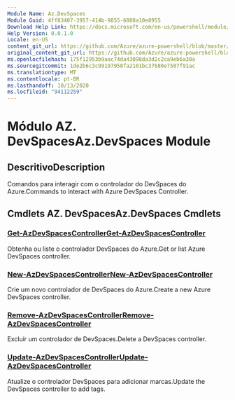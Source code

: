 ```yaml
---
Module Name: Az.DevSpaces
Module Guid: 4ff83407-3957-414b-9855-6808a10e8955
Download Help Link: https://docs.microsoft.com/en-us/powershell/module/az.devspaces
Help Version: 0.0.1.0
Locale: en-US
content_git_url: https://github.com/Azure/azure-powershell/blob/master/src/DevSpaces/DevSpaces/help/Az.DevSpaces.md
original_content_git_url: https://github.com/Azure/azure-powershell/blob/master/src/DevSpaces/DevSpaces/help/Az.DevSpaces.md
ms.openlocfilehash: 175f12953b9aac74da43098da3d2c2ca9eb6a30a
ms.sourcegitcommit: 1de2b6c3c99197958fa2101bc37680e7507f91ac
ms.translationtype: MT
ms.contentlocale: pt-BR
ms.lasthandoff: 10/13/2020
ms.locfileid: "94112259"
---
```

# <span data-ttu-id="80057-101">Módulo AZ. DevSpaces</span><span class="sxs-lookup"><span data-stu-id="80057-101">Az.DevSpaces Module</span></span>
## <span data-ttu-id="80057-102">Descritivo</span><span class="sxs-lookup"><span data-stu-id="80057-102">Description</span></span>
<span data-ttu-id="80057-103">Comandos para interagir com o controlador do DevSpaces do Azure.</span><span class="sxs-lookup"><span data-stu-id="80057-103">Commands to interact with Azure DevSpaces Controller.</span></span>

## <span data-ttu-id="80057-104">Cmdlets AZ. DevSpaces</span><span class="sxs-lookup"><span data-stu-id="80057-104">Az.DevSpaces Cmdlets</span></span>
### [<span data-ttu-id="80057-105">Get-AzDevSpacesController</span><span class="sxs-lookup"><span data-stu-id="80057-105">Get-AzDevSpacesController</span></span>](Get-AzDevSpacesController.md)
<span data-ttu-id="80057-106">Obtenha ou liste o controlador DevSpaces do Azure.</span><span class="sxs-lookup"><span data-stu-id="80057-106">Get or list Azure DevSpaces controller.</span></span>

### [<span data-ttu-id="80057-107">New-AzDevSpacesController</span><span class="sxs-lookup"><span data-stu-id="80057-107">New-AzDevSpacesController</span></span>](New-AzDevSpacesController.md)
<span data-ttu-id="80057-108">Crie um novo controlador de DevSpaces do Azure.</span><span class="sxs-lookup"><span data-stu-id="80057-108">Create a new Azure DevSpaces controller.</span></span>

### [<span data-ttu-id="80057-109">Remove-AzDevSpacesController</span><span class="sxs-lookup"><span data-stu-id="80057-109">Remove-AzDevSpacesController</span></span>](Remove-AzDevSpacesController.md)
<span data-ttu-id="80057-110">Excluir um controlador de DevSpaces.</span><span class="sxs-lookup"><span data-stu-id="80057-110">Delete a DevSpaces controller.</span></span>

### [<span data-ttu-id="80057-111">Update-AzDevSpacesController</span><span class="sxs-lookup"><span data-stu-id="80057-111">Update-AzDevSpacesController</span></span>](Update-AzDevSpacesController.md)
<span data-ttu-id="80057-112">Atualize o controlador DevSpaces para adicionar marcas.</span><span class="sxs-lookup"><span data-stu-id="80057-112">Update the DevSpaces controller to add tags.</span></span> 


